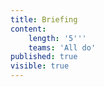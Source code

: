 ```yaml
---
title: Briefing
content:
    length: '5'''
    teams: 'All do'
published: true
visible: true
---
```


